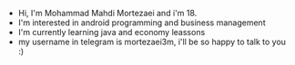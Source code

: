 -  Hi, I'm Mohammad Mahdi Mortezaei and i'm 18. 
-  I'm interested in android programming and business management
-  I'm currently learning java and economy leassons
-  my username in telegram is mortezaei3m, i'll be so happy to talk to you :)

<!---
mortezaei1/mortezaei1 is a ✨ special ✨ repository because its `README.md` (this file) appears on your GitHub profile.
You can click the Preview link to take a look at your changes.
--->
